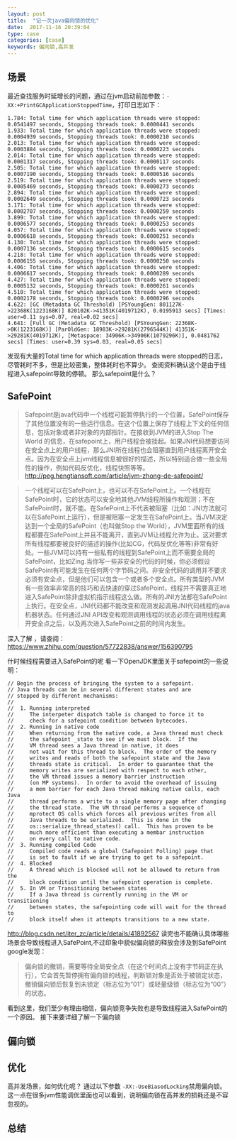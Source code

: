 ```yaml
---
layout: post
title:  "记一次java偏向锁的优化"
date:  2017-11-16 20:39:04
type: case
categories: [case]
keywords: 偏向锁,高并发
---
```




## 场景
最近查找服务时延增长的问题，通过在jvm启动前加参数：`-XX:+PrintGCApplicationStoppedTime`，打印日志如下：

```
1.784: Total time for which application threads were stopped: 0.0541497 seconds, Stopping threads took: 0.0000441 seconds
1.933: Total time for which application threads were stopped: 0.0004939 seconds, Stopping threads took: 0.0000210 seconds
2.013: Total time for which application threads were stopped: 0.0003884 seconds, Stopping threads took: 0.0000223 seconds
2.014: Total time for which application threads were stopped: 0.0001317 seconds, Stopping threads took: 0.0000117 seconds
2.505: Total time for which application threads were stopped: 0.0007190 seconds, Stopping threads took: 0.0000516 seconds
2.519: Total time for which application threads were stopped: 0.0005469 seconds, Stopping threads took: 0.0000273 seconds
2.894: Total time for which application threads were stopped: 0.0002649 seconds, Stopping threads took: 0.0000723 seconds
3.171: Total time for which application threads were stopped: 0.0002707 seconds, Stopping threads took: 0.0000259 seconds
3.899: Total time for which application threads were stopped: 0.0006577 seconds, Stopping threads took: 0.0000253 seconds
4.057: Total time for which application threads were stopped: 0.0006618 seconds, Stopping threads took: 0.0000251 seconds
4.130: Total time for which application threads were stopped: 0.0007136 seconds, Stopping threads took: 0.0000615 seconds
4.218: Total time for which application threads were stopped: 0.0006155 seconds, Stopping threads took: 0.0000250 seconds
4.406: Total time for which application threads were stopped: 0.0006617 seconds, Stopping threads took: 0.0000289 seconds
4.427: Total time for which application threads were stopped: 0.0005132 seconds, Stopping threads took: 0.0000261 seconds
4.510: Total time for which application threads were stopped: 0.0002178 seconds, Stopping threads took: 0.0000296 seconds
4.622: [GC (Metadata GC Threshold) [PSYoungGen: 801127K->22368K(1223168K)] 820102K->41351K(4019712K), 0.0195913 secs] [Times: user=0.11 sys=0.07, real=0.02 secs] 
4.641: [Full GC (Metadata GC Threshold) [PSYoungGen: 22368K->0K(1223168K)] [ParOldGen: 18983K->29281K(2796544K)] 41351K->29281K(4019712K), [Metaspace: 34906K->34906K(1079296K)], 0.0481762 secs] [Times: user=0.39 sys=0.03, real=0.05 secs]
```
发现有大量的Total time for which application threads were stopped的日志，尽管耗时不多，但是比较密集，整体耗时也不算少。
查阅资料确认这个是由于线程进入safepoint导致的停顿。
那么safepoint是什么？
## SafePoint

>Safepoint是java代码中一个线程可能暂停执行的一个位置，SafePoint保存了其他位置没有的一些运行信息。在这个位置上保存了线程上下文的任何信息，包括对象或者非对象的内部指针。在接收到JVM的进入Stop The World 的信息，在safepoint上，用户线程会被挂起。如果JNI代码想要访问在安全点上的用户线程，那么JNI所在线程也会阻塞直到用户线程离开安全点。因为在安全点上jvm线程信息被很好的描述，所以特别适合做一些全局性的操作，例如代码反优化，线程快照等等。http://peg.hengtiansoft.com/article/jvm-zhong-de-safepoint/





>一个线程可以在SafePoint上，也可以不在SafePoint上。一个线程在SafePoint时，它的状态可以安全地其他JVM线程所操作和观测；不在SafePoint时，就不能。在SafePoint上不代表被阻塞（比如：JNI方法就可以在SafePoint上运行），但是被阻塞一定发生在SafePoint上。当JVM决定达到一个全局的SafePoint（也叫做Stop the World），JVM里面所有的线程都要在SafePoint上并且不能离开，直到JVM让线程允许为止。这对要求所有线程都要被良好的描述的操作(比如CG，代码反优化等等)非常有好处。一些JVM可以持有一些私有的线程到SafePoint上而不需要全局的SafePoint，比如Zing.当你写一些非安全的代码的时候，你必须假设SafePoint有可能发生在任何两个字节码之间。非安全代码的调用并不要求必须有安全点，但是他们可以包含一个或者多个安全点。所有类型的JVM有一些效率非常高的技巧和去快速的穿过SafePoint，线程并不需要真正地进入SafePoint除非虚拟机指示线程这么做。所有的JNI方法都在SafePoint上执行。在安全点，JNI代码都不能改变和观测发起调用JNI代码线程的java机器状态。任何通过JNI API改变和观测调用线程的状态必须在调用线程离开安全点之后，以及再次进入SafePoint之前的时间内发生。 

深入了解 ，请查阅：https://www.zhihu.com/question/57722838/answer/156390795

什时候线程需要进入SafePoint的呢
看一下OpenJDK里面关于safepoint的一些说明：

```
// Begin the process of bringing the system to a safepoint.    
// Java threads can be in several different states and are    
// stopped by different mechanisms:    
//    
//  1. Running interpreted    
//     The interpeter dispatch table is changed to force it to    
//     check for a safepoint condition between bytecodes.    
//  2. Running in native code    
//     When returning from the native code, a Java thread must check    
//     the safepoint _state to see if we must block.  If the    
//     VM thread sees a Java thread in native, it does    
//     not wait for this thread to block.  The order of the memory    
//     writes and reads of both the safepoint state and the Java    
//     threads state is critical.  In order to guarantee that the    
//     memory writes are serialized with respect to each other,    
//     the VM thread issues a memory barrier instruction    
//     (on MP systems).  In order to avoid the overhead of issuing    
//     a mem barrier for each Java thread making native calls, each Java    
//     thread performs a write to a single memory page after changing    
//     the thread state.  The VM thread performs a sequence of    
//     mprotect OS calls which forces all previous writes from all    
//     Java threads to be serialized.  This is done in the    
//     os::serialize_thread_states() call.  This has proven to be    
//     much more efficient than executing a membar instruction    
//     on every call to native code.    
//  3. Running compiled Code    
//     Compiled code reads a global (Safepoint Polling) page that    
//     is set to fault if we are trying to get to a safepoint.    
//  4. Blocked    
//     A thread which is blocked will not be allowed to return from the    
//     block condition until the safepoint operation is complete.    
//  5. In VM or Transitioning between states    
//     If a Java thread is currently running in the VM or transitioning    
//     between states, the safepointing code will wait for the thread to    
//     block itself when it attempts transitions to a new state.    
```
http://blog.csdn.net/iter_zc/article/details/41892567
读完也不能确认具体哪些场景会导致线程进入SafePoint,不过印象中貌似偏向锁的释放会涉及到SafePoint
google发现：

>偏向锁的撤销，需要等待全局安全点（在这个时间点上没有字节码正在执行），它会首先暂停拥有偏向锁的线程，判断锁对象是否处于被锁定状态，撤销偏向锁后恢复到未锁定（标志位为“01”）或轻量级锁（标志位为“00”）的状态。

看到这里，我们至少有理由相信，偏向锁竞争失败也是导致线程进入SafePoint的一个原因。
接下来要详细了解一下偏向锁

## 偏向锁

## 优化
高并发场景，如何优化呢？
通过以下参数  `-XX:-UseBiasedLocking`禁用偏向锁。这一点在很多jvm性能调优里面也可以看到，说明偏向锁在高并发的损耗还是不容忽视的。

## 总结
